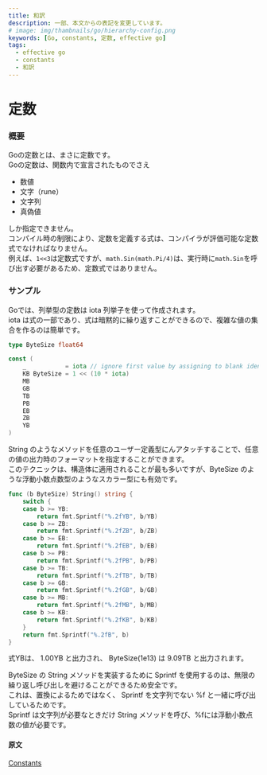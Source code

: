 ```yaml
---
title: 和訳
description: 一部、本文からの表記を変更しています。
# image: img/thambnails/go/hierarchy-config.png
keywords: [Go, constants, 定数, effective go]
tags:
  - effective go
  - constants
  - 和訳
---
```


# 定数

### 概要

Goの定数とは、まさに定数です。  
Goの定数は、関数内で宣言されたものでさえ

- 数値
- 文字（rune）
- 文字列
- 真偽値　　

しか指定できません。  
コンパイル時の制限により、定数を定義する式は、コンパイラが評価可能な定数式でなければなりません。  
例えば、`1<<3`は定数式ですが、`math.Sin(math.Pi/4)`は、実行時に`math.Sin`を呼び出す必要があるため、定数式ではありません。

### サンプル

Goでは、列挙型の定数は iota 列挙子を使って作成されます。  
iota は式の一部であり、式は暗黙的に繰り返すことができるので、複雑な値の集合を作るのは簡単です。

```go
type ByteSize float64

const (
    _           = iota // ignore first value by assigning to blank identifier
    KB ByteSize = 1 << (10 * iota)
    MB
    GB
    TB
    PB
    EB
    ZB
    YB
)
```

String のようなメソッドを任意のユーザー定義型にんアタッチすることで、任意の値の出力時のフォーマットを指定することができます。  
このテクニックは、構造体に適用されることが最も多いですが、ByteSize のような浮動小数点数型のようなスカラー型にも有効です。

```go
func (b ByteSize) String() string {
    switch {
    case b >= YB:
        return fmt.Sprintf("%.2fYB", b/YB)
    case b >= ZB:
        return fmt.Sprintf("%.2fZB", b/ZB)
    case b >= EB:
        return fmt.Sprintf("%.2fEB", b/EB)
    case b >= PB:
        return fmt.Sprintf("%.2fPB", b/PB)
    case b >= TB:
        return fmt.Sprintf("%.2fTB", b/TB)
    case b >= GB:
        return fmt.Sprintf("%.2fGB", b/GB)
    case b >= MB:
        return fmt.Sprintf("%.2fMB", b/MB)
    case b >= KB:
        return fmt.Sprintf("%.2fKB", b/KB)
    }
    return fmt.Sprintf("%.2fB", b)
}
```

式YBは、 1.00YB と出力され、 ByteSize(1e13) は 9.09TB と出力されます。  
  
ByteSize の String メソッドを実装するために Sprintf を使用するのは、無限の繰り返し呼び出しを避けることができるため安全です。  
これは、置換によるためではなく、 Sprintf を文字列でない %f と一緒に呼び出しているためです。  
Sprintf は文字列が必要なときだけ String メソッドを呼び、%fには浮動小数点数の値が必要です。

#### 原文

[Constants](https://golang.org/doc/effective_go#constants)
